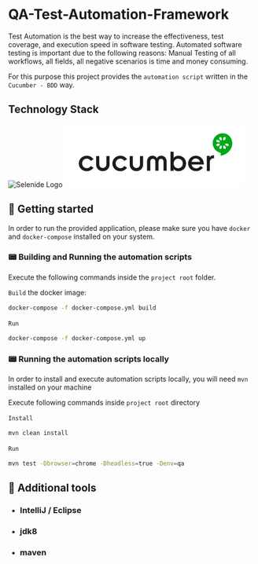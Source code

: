 # QA-Test-Automation-Framework

Test Automation is the best way to increase the effectiveness, test coverage, and execution speed in software testing.
Automated software testing is important due to the following reasons:
Manual Testing of all workflows, all fields, all negative scenarios is time and money consuming.

For this purpose this project provides the `automation script` written in the `Cucumber - BDD` way.

## Technology Stack
![Selenide Logo](https://selenide.org/images/selenide-logo-big.png)
![Cucumber Logo](https://github.com/cucumber-ltd/brand/raw/master/images/png/notm/cucumber-black/cucumber-black-128.png)

## 🚀 Getting started

In order to run the provided application, please make sure you have `docker` and `docker-compose` installed on your system.

### 📟 Building and Running the automation scripts

Execute the following commands inside the `project root` folder.

`Build` the docker image:

```bash
docker-compose -f docker-compose.yml build
```

`Run`

```bash
docker-compose -f docker-compose.yml up
```
### 📟 Running the automation scripts locally

In order to install and execute automation scripts locally,
you will need `mvn` installed on your machine

Execute following commands inside `project root` directory

`Install`

```bash
mvn clean install
```

`Run`

```bash
mvn test -Dbrowser=chrome -Dheadless=true -Denv=qa
```

## 🔧 Additional tools

- ### IntelliJ / Eclipse
- ### jdk8
- ### maven
